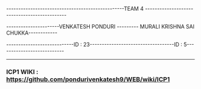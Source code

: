 -------------------------------------------------TEAM 4 --------------------------------------------- 

----------------------VENKATESH PONDURI --------- MURALI KRISHNA SAI CHUKKA------------

----------------------------ID : 23-----------------------------------ID : 5---------------------------

***

### ICP1 WIKI : https://github.com/pondurivenkatesh9/WEB/wiki/ICP1
